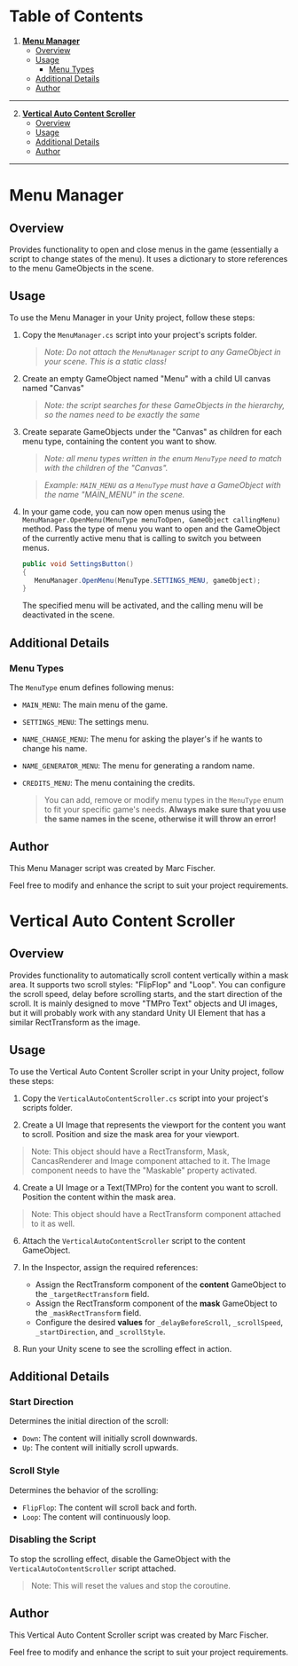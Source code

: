 
# Table of Contents

1. [**Menu Manager**](#menu-manager)
    - [Overview](#overview)
    - [Usage](#usage)
        - [Menu Types](#menu-types)
    - [Additional Details](#additional-details)
    - [Author](#author)
---
2. [**Vertical Auto Content Scroller**](#vertical-auto-content-scroller)
    - [Overview](#overview-1)
    - [Usage](#usage-1)
    - [Additional Details](#additional-details-1)
    - [Author](#author-1)
---
# Menu Manager

## Overview

Provides functionality to open and close menus in the game (essentially a script to change states of the menu). It uses a dictionary to store references to the menu GameObjects in the scene.
## Usage

To use the Menu Manager in your Unity project, follow these steps:

1. Copy the `MenuManager.cs` script into your project's scripts folder.

	> *Note: Do not attach the `MenuManager` script to any GameObject in your scene. This is a static class!*

2. Create an empty GameObject named "Menu" with a child UI canvas named "Canvas"

	> *Note: the script searches for these GameObjects in the hierarchy, so the names need to be exactly the same*

3. Create separate GameObjects under the "Canvas" as children for each menu type, containing the content you want to show.

	> *Note: all menu types written in the enum `MenuType` need to match with the children of the "Canvas".*

	> *Example: `MAIN_MENU` as a `MenuType` must have a GameObject with the name "MAIN_MENU" in the scene.*

4. In your game code, you can now open menus using the `MenuManager.OpenMenu(MenuType menuToOpen, GameObject callingMenu)` method. Pass the type of menu you want to open and the GameObject of the currently active menu that is calling to switch you between menus.
	```csharp
	public void SettingsButton()
   {
	   MenuManager.OpenMenu(MenuType.SETTINGS_MENU, gameObject);
   }
	```
   The specified menu will be activated, and the calling menu will be deactivated in the scene.
## Additional Details
### Menu Types

The `MenuType` enum defines following menus:

- `MAIN_MENU`: The main menu of the game.
- `SETTINGS_MENU`: The settings menu.
- `NAME_CHANGE_MENU`: The menu for asking the player's if he wants to change his name.
- `NAME_GENERATOR_MENU`: The menu for generating a random name.
- `CREDITS_MENU`: The menu containing the credits.

	> You can add, remove or modify menu types in the `MenuType` enum to fit
	> your specific game's needs. 
	**Always make sure that you use the same
	> names in the scene, otherwise it will throw an error!**

## Author

This Menu Manager script was created by Marc Fischer.

Feel free to modify and enhance the script to suit your project requirements.


# Vertical Auto Content Scroller

## Overview

Provides functionality to automatically scroll content vertically within a mask area. It supports two scroll styles: "FlipFlop" and "Loop". You can configure the scroll speed, delay before scrolling starts, and the start direction of the scroll. 
It is mainly designed to move "TMPro Text" objects and UI images, but it will probably work with any standard Unity UI Element that has a similar RectTransform as the image.

## Usage

To use the Vertical Auto Content Scroller script in your Unity project, follow these steps:

1. Copy the `VerticalAutoContentScroller.cs` script into your project's scripts folder.

2. Create a UI Image that represents the viewport for the content you want to scroll. Position and size the mask area for your viewport.

> Note: This object should have a RectTransform, Mask, CancasRenderer and
> Image component attached to it. The Image component needs to have the
> "Maskable" property activated.



4. Create a UI Image or a Text(TMPro) for the content you want to scroll. Position the content within the mask area.
> Note: This object should have a RectTransform component attached to it as well.

6. Attach the `VerticalAutoContentScroller` script to the content GameObject.

7. In the Inspector, assign the required references:
   - Assign the RectTransform component of the **content** GameObject to the `_targetRectTransform` field.
   - Assign the RectTransform component of the **mask** GameObject to the `_maskRectTransform` field.
   - Configure the desired **values** for `_delayBeforeScroll`, `_scrollSpeed`, `_startDirection`, and `_scrollStyle`.

8. Run your Unity scene to see the scrolling effect in action.

## Additional Details

### Start Direction

Determines the initial direction of the scroll:
- `Down`: The content will initially scroll downwards.
- `Up`: The content will initially scroll upwards.

### Scroll Style

Determines the behavior of the scrolling:
- `FlipFlop`: The content will scroll back and forth.
- `Loop`: The content will continuously loop.

### Disabling the Script

To stop the scrolling effect, disable the GameObject with the `VerticalAutoContentScroller` script attached. 
>Note: This will reset the values and stop the coroutine.

## Author

This Vertical Auto Content Scroller script was created by Marc Fischer.

Feel free to modify and enhance the script to suit your project requirements.

